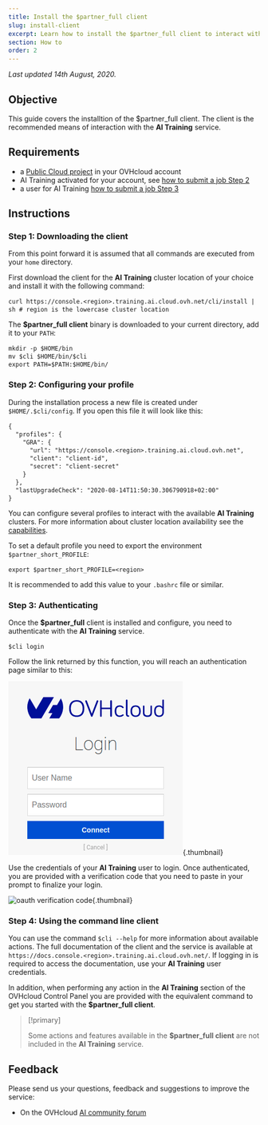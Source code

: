 ```yaml
---
title: Install the $partner_full client
slug: install-client
excerpt: Learn how to install the $partner_full client to interact with AI Training
section: How to
order: 2
---
```

*Last updated 14th August, 2020.*

## Objective

This guide covers the installtion of the \$partner\_full client. The client is the recommended means of interaction with the **AI Training** service.

## Requirements

-   a [Public Cloud project](https://www.ovhcloud.com/en-gb/public-cloud/) in your OVHcloud account
-   AI Training activated for your account, see [how to submit a job Step 2](../submit-job)
-   a user for AI Training [how to submit a job Step 3](../submit-job)

## Instructions

### Step 1: Downloading the client

From this point forward it is assumed that all commands are executed from your `home` directory.

First download the client for the **AI Training** cluster location of your choice and install it with the following command:

``` {.console}
curl https://console.<region>.training.ai.cloud.ovh.net/cli/install | sh # region is the lowercase cluster location
```

The **\$partner\_full client** binary is downloaded to your current directory, add it to your `PATH`:

``` {.console}
mkdir -p $HOME/bin
mv $cli $HOME/bin/$cli
export PATH=$PATH:$HOME/bin/
```

### Step 2: Configuring your profile

During the installation process a new file is created under `$HOME/.$cli/config`. If you open this file it will look like this:

``` {.console}
{
  "profiles": {
    "GRA": {
      "url": "https://console.<region>.training.ai.cloud.ovh.net",
      "client": "client-id",
      "secret": "client-secret"
    }
  },
  "lastUpgradeCheck": "2020-08-14T11:50:30.306790918+02:00"
}
```

You can configure several profiles to interact with the available **AI Training** clusters. For more information about cluster location availability see the [capabilities](../capabilities).

To set a default profile you need to export the environment `$partner_short_PROFILE`:

``` {.console}
export $partner_short_PROFILE=<region>
```

It is recommended to add this value to your `.bashrc` file or similar.

### Step 3: Authenticating

Once the **\$partner\_full** client is installed and configure, you need to authenticate with the **AI Training** service.

``` {.console}
$cli login
```

Follow the link returned by this function, you will reach an authentication page similar to this:

![image](images/00_oauth2_login.png){.thumbnail}

Use the credentials of your **AI Training** user to login. Once authenticated, you are provided with a verification code that you need to paste in your prompt to finalize your login.

![oauth verification code](images/01_oauth_verification_code.png){.thumbnail}

### Step 4: Using the command line client

You can use the command `$cli --help` for more information about available actions. The full documentation of the client and the service is available at `https://docs.console.<region>.training.ai.cloud.ovh.net/`. If logging in is required to access the documentation, use your **AI Training** user credentials.

In addition, when performing any action in the **AI Training** section of the OVHcloud Control Panel you are provided with the equivalent command to get you started with the **\$partner\_full client**.

> [!primary]
>
> Some actions and features available in the **\$partner\_full client** are not included in the **AI Training** service.

## Feedback

Please send us your questions, feedback and suggestions to improve the service:

-   On the OVHcloud [AI community forum](https://community.ovh.com/c/platform/ai-ml)

